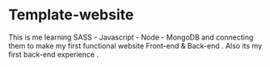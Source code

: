 # Template-website
This is me learning SASS - Javascript - Node - MongoDB and connecting them to make my first functional website Front-end & Back-end .
Also its my first back-end experience .
